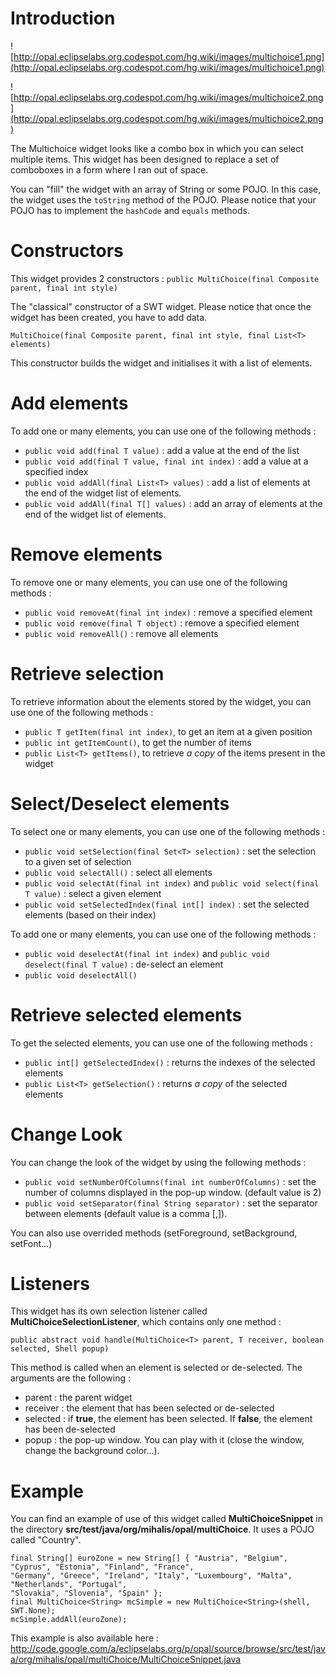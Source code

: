 # Introduction #

![http://opal.eclipselabs.org.codespot.com/hg.wiki/images/multichoice1.png](http://opal.eclipselabs.org.codespot.com/hg.wiki/images/multichoice1.png)

![http://opal.eclipselabs.org.codespot.com/hg.wiki/images/multichoice2.png](http://opal.eclipselabs.org.codespot.com/hg.wiki/images/multichoice2.png)

The Multichoice widget looks like a combo box in which you can select multiple items.
This widget has been designed to replace a set of comboboxes in a form where I ran out of space.

You can "fill" the widget with an array of String or some POJO. In this case, the widget uses the `toString` method of the POJO. Please notice that your POJO has to implement the `hashCode` and `equals` methods.

# Constructors #

This widget provides 2 constructors :
`public MultiChoice(final Composite parent, final int style)`

The "classical" constructor of a SWT widget. Please notice that once the widget has been created, you have to add data.

`MultiChoice(final Composite parent, final int style, final List<T> elements)`

This constructor builds the widget and initialises it with a list of elements.

# Add elements #

To add one or many elements, you can use one of the following methods :
  * `public void add(final T value)` : add a value at the end of the list
  * `public void add(final T value, final int index)` : add a value at a specified index
  * `public void addAll(final List<T> values)` : add a list of elements at the end of the widget list of elements.
  * `public void addAll(final T[] values)` : add an array of elements at the end of the widget list of elements.

# Remove elements #

To remove one or many elements, you can use one of the following methods :
  * `public void removeAt(final int index)` : remove a specified element
  * `public void remove(final T object)` : remove a specified element
  * `public void removeAll()` : remove all elements


# Retrieve selection #

To retrieve information about the elements stored by the widget, you can use one of the following methods :
  * `public T getItem(final int index)`, to get an item at a given position
  * `public int getItemCount()`, to get the number of items
  * `public List<T> getItems()`, to retrieve _a copy_ of the items present in the widget

# Select/Deselect elements #

To select one or many elements, you can use one of the following methods :
  * `public void setSelection(final Set<T> selection)` : set the selection to a given set of selection
  * `public void selectAll()` : select all elements
  * `public void selectAt(final int index)` and `public void select(final T value)` : select a given element
  * `public void setSelectedIndex(final int[] index)` : set the selected elements (based on their index)

To add one or many elements, you can use one of the following methods :
  * `public void deselectAt(final int index)` and `public void deselect(final T value)` : de-select an element
  * `public void deselectAll()`

# Retrieve selected elements #

To get the selected elements, you can use one of the following methods :
  * `public int[] getSelectedIndex()` : returns the indexes of the selected elements
  * `public List<T> getSelection()` : returns _a copy_ of the selected elements

# Change Look #

You can change the look of the widget by using the following methods :
  * `public void setNumberOfColumns(final int numberOfColumns)` : set the number of columns displayed in the pop-up window. (default value is 2)
  * `public void setSeparator(final String separator)` : set the separator between elements (default value is a comma [,]).

You can also use overrided methods (setForeground, setBackground, setFont...)

# Listeners #

This widget has its own selection listener called **MultiChoiceSelectionListener**, which contains only one method :

`public abstract void handle(MultiChoice<T> parent, T receiver, boolean selected, Shell popup)`

This method is called when an element is selected or de-selected. The arguments are the following :
  * parent : the parent widget
  * receiver : the element that has been selected or de-selected
  * selected : if **true**, the element has been selected. If **false**, the element has been de-selected
  * popup : the pop-up window. You can play with it (close the window, change the background color...).

# Example #

You can find an example of use of this widget called **MultiChoiceSnippet** in the directory **src/test/java/org/mihalis/opal/multiChoice**.
It uses a POJO called "Country".

```
final String[] euroZone = new String[] { "Austria", "Belgium", "Cyprus", "Estonia", "Finland", "France", 
"Germany", "Greece", "Ireland", "Italy", "Luxembourg", "Malta", "Netherlands", "Portugal", 
"Slovakia", "Slovenia", "Spain" };
final MultiChoice<String> mcSimple = new MultiChoice<String>(shell, SWT.None);
mcSimple.addAll(euroZone);
```

This example is also available here : http://code.google.com/a/eclipselabs.org/p/opal/source/browse/src/test/java/org/mihalis/opal/multiChoice/MultiChoiceSnippet.java